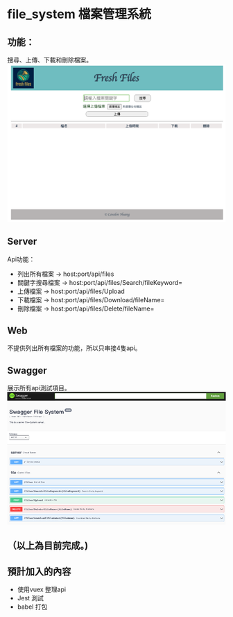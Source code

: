 # file_system 檔案管理系統

## 功能：
搜尋、上傳、下載和刪除檔案。
![網頁範例圖片](assets/website-image.png)

## Server
Api功能：
- 列出所有檔案 -> host:port/api/files
- 關鍵字搜尋檔案 -> host:port/api/files/Search/fileKeyword=
- 上傳檔案 -> host:port/api/files/Upload
- 下載檔案 -> host:port/api/files/Download/fileName=
- 刪除檔案 -> host:port/api/files/Delete/fileName=

## Web
不提供列出所有檔案的功能，所以只串接4隻api。

## Swagger
展示所有api測試項目。
![Swagger範例圖片](assets/swagger-image.png)

（以上為目前完成。)
---

## 預計加入的內容
- 使用vuex 整理api
- Jest 測試
- babel 打包